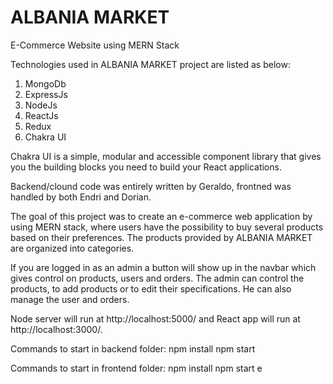# ALBANIA MARKET

E-Commerce Website using MERN Stack

Technologies used in ALBANIA MARKET project are listed as below:

1. MongoDb
2. ExpressJs
3. NodeJs
4. ReactJs
5. Redux
6. Chakra UI

Chakra UI is a simple, modular and accessible component library that gives you the building blocks you need to build your React applications.

Backend/clound code was entirely written by Geraldo, frontned was handled by both Endri and Dorian.

The goal of this project was to create an e-commerce web application by using MERN stack, where users have the possibility to buy several products based on their preferences. The products provided by ALBANIA MARKET are organized into categories.

If you are logged in as an admin a button will show up in the navbar which gives control on products, users and orders.
The admin can control the products, to add products or to edit their specifications. He can also manage the user and orders.

Node server will run at http://localhost:5000/ and React app will run at http://localhost:3000/.

Commands to start in backend folder:
npm install
npm start

Commands to start in frontend folder:
npm install
npm start
e

